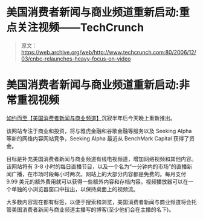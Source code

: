 # 美国消费者新闻与商业频道重新启动:重点关注视频——TechCrunch

> 原文：<https://web.archive.org/web/http://www.techcrunch.com:80/2006/12/03/cnbc-relaunches-heavy-focus-on-video>

# 美国消费者新闻与商业频道重新启动:非常重视视频

 [](https://web.archive.org/web/20191022232546/http://www.cnbc.com/) [如约而至](https://web.archive.org/web/20191022232546/http://www.beta.techcrunch.com/2006/11/27/cnbccom-to-relaunch-december-4/)[【美国消费者新闻与商业频道】](https://web.archive.org/web/20191022232546/http://www.cnbc.com/)沉寂半年后今天晚上重新推出。

该网站专注于商业和投资，将与雅虎金融和谷歌金融等服务以及 Seeking Alpha 等新的网络内容网站竞争，Seeking Alpha 最近从 BenchMark Capital 获得了资金。

目标是补充美国消费者新闻与商业频道有线电视频道，增加网络视频和其他内容。该网站将有 3-8 小时的每日直播节目，以及一个名为“一分钟内的市场”的直播新闻广播，在市场时段每小时两次。网站上的大部分内容都是免费的。每月支付 9.99 美元的额外费用就可以获得一些额外内容和存档内容。视频播放器可以在一个单独的小浏览器窗口中拉出，以保持桌面上的视频流。

大多数内容现在都有标签，以便于搜索和浏览，美国消费者新闻与商业频道将会托管美国消费者新闻与商业频道主播写的博客(至少他们会在主播的名下)。